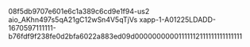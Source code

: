 08f5db9707e601e6c1a389c6cd9e1f94-us2
aio_AKhn497s5qA21gC12wSn4V5qTjVs
xapp-1-A01225LDADD-1670597111111-b76fdf9f238fe0d2bfa6022a883ed09d00000000001111112111111111111111

